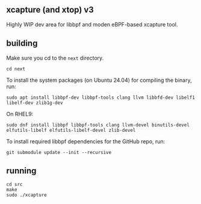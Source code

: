## xcapture (and xtop) v3

Highly WIP dev area for libbpf and moden eBPF-based xcapture tool.

## building

Make sure you cd to the `next` directory.

```
cd next
```

To install the system packages (on Ubuntu 24.04) for compiling the binary, run:

```
sudo apt install libbpf-dev libbpf-tools clang llvm libbfd-dev libelf1 libelf-dev zlib1g-dev
```

On RHEL9:

```
sudo dnf install libbpf libbpf-tools clang llvm-devel binutils-devel elfutils-libelf elfutils-libelf-devel zlib-devel

```


To install required libbpf dependencies for the GitHub repo, run:

```
git submodule update --init --recursive
```

## running

```
cd src
make
sudo ./xcapture
```
